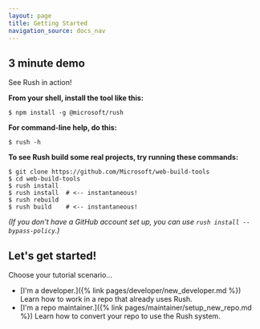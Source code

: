 ```yaml
---
layout: page
title: Getting Started
navigation_source: docs_nav
---
```


## 3 minute demo

See Rush in action!

**From your shell, install the tool like this:**
```
$ npm install -g @microsoft/rush
```

**For command-line help, do this:**
```
$ rush -h
```

**To see Rush build some real projects, try running these commands:**
```
$ git clone https://github.com/Microsoft/web-build-tools
$ cd web-build-tools
$ rush install
$ rush install  # <-- instantaneous!
$ rush rebuild
$ rush build    # <-- instantaneous!
```

_(If you don't have a GitHub account set up, you can use `rush install --bypass-policy`.)_

## Let's get started!

Choose your tutorial scenario...

- [I'm a developer.]({% link pages/developer/new_developer.md %}) Learn how to work in a repo that already uses Rush.
- [I'm a repo maintainer.]({% link pages/maintainer/setup_new_repo.md %})  Learn how to convert your repo to use the Rush system.


